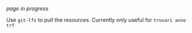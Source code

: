 *page in progress*

Use `git-lfs` to pull the resources. Currently only useful for `truvari anno trf`